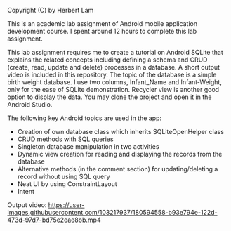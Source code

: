 Copyright (C) by Herbert Lam

This is an academic lab assignment of Android mobile application development course.
I spent around 12 hours to complete this lab assignment.

This lab assignment requires me to create a tutorial on Android SQLite that explains the related concepts including defining a schema and CRUD (create, read, update and delete) processes in a database.
A short output video is included in this repository.
The topic of the database is a simple birth weight database. I use two columns, Infant_Name and Infant-Weight, only for the ease of SQLite demonstration.
Recycler view is another good option to display the data.
You may clone the project and open it in the Android Studio.

The following key Android topics are used in the app:
- Creation of own database class which inherits SQLiteOpenHelper class
- CRUD methods with SQL queries
- Singleton database manipulation in two activities
- Dynamic view creation for reading and displaying the records from the database
- Alternative methods (in the comment section) for updating/deleting a record without using SQL query
- Neat UI by using ConstraintLayout
- Intent

Output video:
https://user-images.githubusercontent.com/103217937/180594558-b93e794e-122d-473d-97d7-bd75e2eae8bb.mp4
